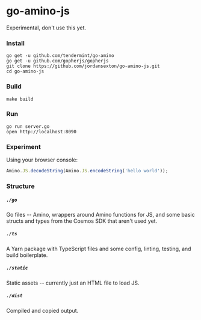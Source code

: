 # go-amino-js

Experimental, don't use this yet.

### Install

```shell
go get -u github.com/tendermint/go-amino
go get -u github.com/gopherjs/gopherjs
git clone https://github.com/jordansexton/go-amino-js.git
cd go-amino-js
```

### Build

```shell
make build
```

### Run

```shell
go run server.go
open http://localhost:8090
```

### Experiment

Using your browser console:

```javascript
Amino.JS.decodeString(Amino.JS.encodeString('hello world'));
```

### Structure

##### `./go`
Go files -- Amino, wrappers around Amino functions for JS, and some basic structs and types from the Cosmos SDK that aren't used yet.

##### `./ts`
A Yarn package with TypeScript files and some config, linting, testing, and build boilerplate.

##### `./static`
Static assets -- currently just an HTML file to load JS.

##### `./dist`
Compiled and copied output.